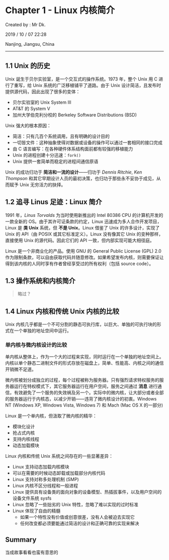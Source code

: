 # Chapter 1 - Linux 内核简介

Created by : Mr Dk.

2019 / 10 / 07 22:28

Nanjing, Jiangsu, China

---

## 1.1 Unix 的历史

Unix 诞生于贝尔实验室，是一个交互式的操作系统。1973 年，整个 Unix 用 C 进行了重写，给 Unix 系统的广泛移植铺平了道路。由于 Unix 设计简洁，且发布时提供源代码，因此出现了很多的变体：

- 贝尔实验室的 Unix System III
- AT&T 的 System V
- 加州大学伯克利分校的 Berkeley Software Distributions (BSD)

Unix 强大的根本原因：

- 简洁：只有几百个系统调用，且有明确的设计目的
- 一切皆文件：这种抽象使得对数据或设备的操作可以通过一套相同的接口完成
- 由 C 语言编写：在各种硬件体系结构面前都有较强的移植能力
- Unix 的进程创建十分迅速：`fork()`
- Unix 提供一套简单而稳定的进程间通信原语

Unix 的成功归功于 **简洁和一流的设计**——归功于 _Dennis Ritchie_, _Ken Thompson_ 和其它早期设计人员的最初决策，也归功于那些永不妥协于成见，从而赋予 Unix 无穷活力的抉择。

## 1.2 追寻 Linus 足迹：Linux 简介

1991 年，_Linus Torvalds_ 为当时使用新推出的 Intel 80386 CPU 的计算机开发的一款全新的 OS。由于其许可证条款的约定，Linux 迅速成为多人合作开发项目，Linux 是 **类 Unix** 系统，但 **不是 Unix**。Linux 借鉴了 Unix 的许多设计，实现了 Unix 的 API（由 POSIX 或其它标准定义）。Linux 没有像其它 Unix 的变种那样，直接使用 Unix 的源代码。因此它们的 API 一致，但内部实现可能大相径庭。

Linux 是一个非商业化的产品。使用 GNU 的 General Public License (GPL) 2.0 作为限制条款，可以自由获取代码并随意修改。如果希望发布内核，则需要保证让得到该内核的人同时享有作者曾经享受过的所有权利（包括 source code）。

## 1.3 操作系统和内核简介

> 略过？

## 1.4 Linux 内核和传统 Unix 内核的比较

Unix 内核几乎都是一个不可分割的静态可执行库，以巨大、单独的可执行块的形式在一个单独的地址空间中运行。

### 单内核与微内核设计的比较

单内核从整体上，作为一个大的过程来实现，同时运行在一个单独的地址空间上。内核以单个静态二进制文件的形式存放在磁盘上，简单、性能高、内核之间的通信开销微不足道。

微内核被划分成独立的过程，每个过程被称为服务器。只有强烈请求特权服务的服务器运行在特权模式下，其它服务器运行在用户空间，服务之间通过 **消息** 进行通信，有效避免了一个服务的失效祸及另一个。实际中的微内核，让大部分或者全部的服务器运行于内核态，以减少开销——违背了微内核设计的初衷。Windows NT (Windows XP, Windows Vista, Windows 7) 和 Mach (Mac OS X 的一部分)

Linux 是一个单内核，但汲取了微内核的精华：

- 模块化设计
- 抢占式内核
- 支持内核线程
- 动态加载模块

Linux 内核和传统 Unix 系统之间存在的一些显著差异：

- Linux 支持动态加载内核模块
- 可以在需要的时候动态卸载或加载部分内核代码
- Linux 支持对称多处理机制 (SMP)
- Linux 内核不区分线程和一般进程
- Linux 提供具有设备类的面向对象的设备模型、热插拔事件，以及用户空间的设备文件系统 sysfs
- Linux 忽略了一些拙劣的 Unix 特性，忽略了难以实现的过时标准
- Linux 体现了自由的精髓
  - 如果一个特性没有价值或创意很差，没有人会被迫去实现它
  - 任何改变都必须要能通过简洁的设计和正确可靠的实现来解决

## Summary

当成故事看看也蛮有意思的

